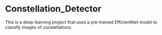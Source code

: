 # Constellation_Detector
This is a deep learning project that uses a pre-trained EfficientNet model to classify images of constellations.
